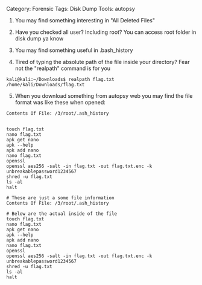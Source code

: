 Category: Forensic
Tags: Disk Dump
Tools: autopsy

1. You may find something interesting in "All Deleted Files"

2. Have you checked all user? Including root? You can access root folder in disk dump ya know

3. You may find something useful in .bash_history

4. Tired of typing the absolute path of the file inside your directory? Fear not the "realpath" command is for you
```
kali@kali:~/Downloads$ realpath flag.txt
/home/kali/Downloads/flag.txt
```


5. When you download something from autopsy web you may find the file format was like these when opened:
```
Contents Of File: /3/root/.ash_history


touch flag.txt
nano flag.txt 
apk get nano
apk --help
apk add nano
nano flag.txt 
openssl
openssl aes256 -salt -in flag.txt -out flag.txt.enc -k unbreakablepassword1234567
shred -u flag.txt
ls -al
halt
```

```
# These are just a some file information
Contents Of File: /3/root/.ash_history

# Below are the actual inside of the file
touch flag.txt
nano flag.txt 
apk get nano
apk --help
apk add nano
nano flag.txt 
openssl
openssl aes256 -salt -in flag.txt -out flag.txt.enc -k unbreakablepassword1234567
shred -u flag.txt
ls -al
halt
```

